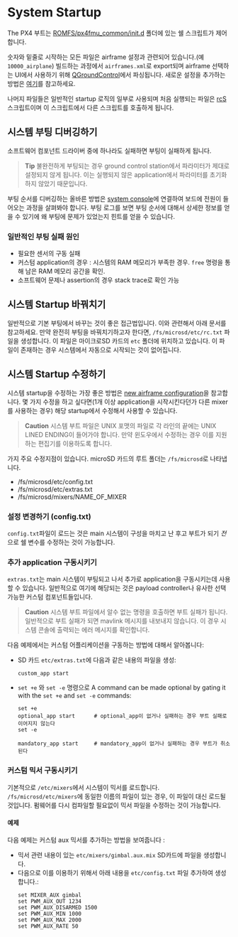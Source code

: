 # System Startup

The PX4 부트는 [ROMFS/px4fmu_common/init.d](https://github.com/PX4/Firmware/tree/master/ROMFS/px4fmu_common/init.d) 폴더에 있는 쉘 스크립트가 제어합니다.

숫자와 밑줄로 시작하는 모든 파일은 airframe 설정과 관련되어 있습니다.(예 `10000_airplane`) 빌드하는 과정에서 `airframes.xml`로 export되며 airframe 선택하는 UI에서 사용하기 위해 [QGroundControl](http://qgroundcontrol.com)에서 파싱됩니다. 새로운 설정을 추가하는 방법은 [여기](../airframes/adding_a_new_frame.md)를 참고하세요.

나머지 파일들은 일반적인 startup 로직의 일부로 사용되며 처음 실행되는 파일은 [rcS](https://github.com/PX4/Firmware/blob/master/ROMFS/px4fmu_common/init.d/rcS) 스크립트이며 이 스크립트에서 다른 스크립트를 호출하게 됩니다.

## 시스템 부팅 디버깅하기

소프트웨어 컴포넌트 드라이버 중에 하나라도 실패하면 부팅이 실패하게 됩니다.

> **Tip** 불완전하게 부팅되는 경우 ground control station에서 파라미터가 제대로 설정되지 않게 됩니다. 이는 실행되지 않은 application에서 파라미터를 초기화하지 않았기 때문입니다.

부팅 순서를 디버깅하는 올바른 방법은 [system console](../debug/system_console.md)에 연결하여 보드에 전원이 들어오는 과정을 살펴봐야 합니다. 부팅 로그를 보면 부팅 순서에 대해서 상세한 정보를 얻을 수 있기에 왜 부팅에 문제가 있었는지 힌트를 얻을 수 있습니다.

### 일반적인 부팅 실패 원인

  * 필요한 센서의 구동 실패
  * 커스텀 application의 경우 : 시스템의 RAM 메모리가 부족한 경우. `free` 명령을 통해 남은 RAM 메모리 공간을 확인.
  * 소프트웨어 문제나 assertion의 경우 stack trace로 확인 가능

## 시스템 Startup 바꿔치기

일반적으로 기본 부팅에서 바꾸는 것이 좋은 접근법입니다. 이와 관련해서 아래 문서를 참고하세요. 만약 완전히 부팅을 바꿔치기하고자 한다면, `/fs/microsd/etc/rc.txt` 파일을 생성합니다. 이 파일은 마이크로SD 카드의 `etc` 폴더에 위치하고 있습니다. 이 파일이 존재하는 경우 시스템에서 자동으로 시작되는 것이 없어집니다.

## 시스템 Startup 수정하기

시스템 startup을 수정하는 가장 좋은 방법은 [new airframe configuration](../airframes/adding_a_new_frame.md)을 참고합니다. 몇 가지 수정을 하고 싶다면(1개 이상 application을 시작시킨다던가 다른 mixer를 사용하는 경우) 해당 startup에서 수정해서 사용할 수 있습니다.

> **Caution** 시스템 부트 파일은 UNIX 포맷의 파일로 각 라인의 끝에는 UNIX LINED ENDING이 들어가야 합니다. 만약 윈도우에서 수정하는 경우 이를 지원하는 편집기를 이용하도록 합니다.

가지 주요 수정지점이 있습니다. microSD 카드의 루트 폴더는 `/fs/microsd`로 나타냅니다.

  * /fs/microsd/etc/config.txt
  * /fs/microsd/etc/extras.txt
  * /fs/microsd/mixers/NAME_OF_MIXER

### 설정 변경하기 (config.txt)

`config.txt`파일이 로드는 것은 main 시스템이 구성을 마치고 난 후고 부트가 되기 *전* 으로 쉘 변수를 수정하는 것이 가능합니다.

### 추가 application 구동시키기

`extras.txt`는 main 시스템이 부팅되고 나서 추가로 application을 구동시키는데 사용할 수 있습니다. 일반적으로 여기에 해당되는 것은 payload controller나 유사한 선택가능한 커스텀 컴포넌트들입니다.

> **Caution** 시스템 부트 파일에서 알수 없는 명령을 호출하면 부트 실패가 됩니다. 일반적으로 부트 실패가 되면 mavlink 메시지를 내보내지 않습니다. 이 경우 시스템 콘솔에 출력되는 에러 메시지를 확인합니다.

다음 예제에서는 커스텀 어플리케이션을 구동하는 방법에 대해서 알아봅니다:
  * SD 카드 `etc/extras.txt`에 다음과 같은 내용의 파일을 생성:
    ```
    custom_app start
    ```
  * `set +e` 와 `set -e` 명령으로
  A command can be made optional by gating it with the `set +e` and `set -e` commands:
    ```
    set +e
    optional_app start      # optional_app이 없거나 실패하는 경우 부트 실패로 이어지지 않는다
    set -e

    mandatory_app start     # mandatory_app이 없거나 실패하는 경우 부트가 취소된다
    ```  

### 커스텀 믹서 구동시키기

기본적으로 `/etc/mixers`에서 시스템이 믹서를 로드합니다. `/fs/microsd/etc/mixers`에 동일한 이름의 파일이 있는 경우, 이 파일이 대신 로드될 것입니다. 펌웨어를 다시 컴파일할 필요없이 믹서 파일을 수정하는 것이 가능합니다.
#### 예제
다음 예제는 커스텀 aux 믹서를 추가하는 방법을 보여줍니다 :
  * 믹서 관련 내용이 있는 `etc/mixers/gimbal.aux.mix` SD카드에 파일을 생성합니다.
  * 다음으로 이를 이용하기 위해서 아래 내용을 `etc/config.txt` 파일 추가하여 생성합니다.:
    ```
    set MIXER_AUX gimbal
    set PWM_AUX_OUT 1234
    set PWM_AUX_DISARMED 1500
    set PWM_AUX_MIN 1000
    set PWM_AUX_MAX 2000
    set PWM_AUX_RATE 50
    ```
